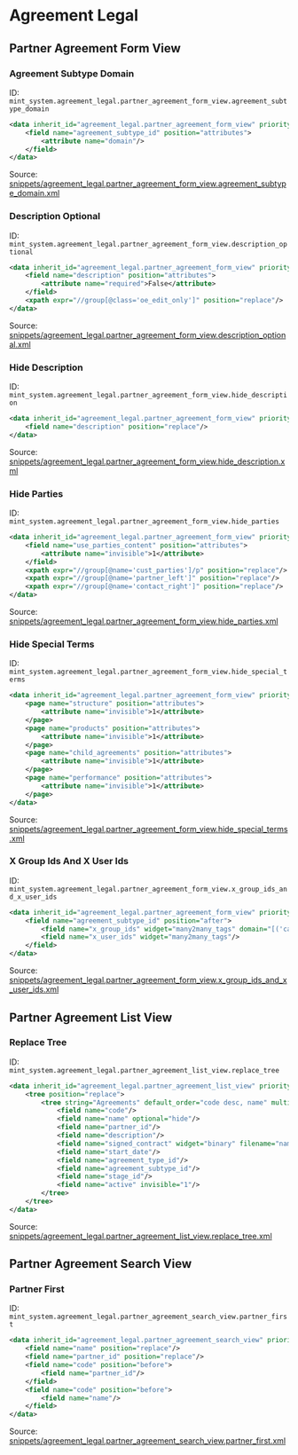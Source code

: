 # Agreement Legal

## Partner Agreement Form View

### Agreement Subtype Domain

ID: `mint_system.agreement_legal.partner_agreement_form_view.agreement_subtype_domain`

```xml
<data inherit_id="agreement_legal.partner_agreement_form_view" priority="50">
    <field name="agreement_subtype_id" position="attributes">
        <attribute name="domain"/>
    </field>
</data>

```
Source: [snippets/agreement_legal.partner_agreement_form_view.agreement_subtype_domain.xml](https://github.com/Mint-System/Odoo-Build/tree/main/snippets/agreement_legal.partner_agreement_form_view.agreement_subtype_domain.xml)

### Description Optional

ID: `mint_system.agreement_legal.partner_agreement_form_view.description_optional`

```xml
<data inherit_id="agreement_legal.partner_agreement_form_view" priority="50">
    <field name="description" position="attributes">
        <attribute name="required">False</attribute>
    </field>
    <xpath expr="//group[@class='oe_edit_only']" position="replace"/>
</data>

```
Source: [snippets/agreement_legal.partner_agreement_form_view.description_optional.xml](https://github.com/Mint-System/Odoo-Build/tree/main/snippets/agreement_legal.partner_agreement_form_view.description_optional.xml)

### Hide Description

ID: `mint_system.agreement_legal.partner_agreement_form_view.hide_description`

```xml
<data inherit_id="agreement_legal.partner_agreement_form_view" priority="50">
    <field name="description" position="replace"/>
</data>

```
Source: [snippets/agreement_legal.partner_agreement_form_view.hide_description.xml](https://github.com/Mint-System/Odoo-Build/tree/main/snippets/agreement_legal.partner_agreement_form_view.hide_description.xml)

### Hide Parties

ID: `mint_system.agreement_legal.partner_agreement_form_view.hide_parties`

```xml
<data inherit_id="agreement_legal.partner_agreement_form_view" priority="50">
    <field name="use_parties_content" position="attributes">
        <attribute name="invisible">1</attribute>
    </field>
    <xpath expr="//group[@name='cust_parties']/p" position="replace"/>
    <xpath expr="//group[@name='partner_left']" position="replace"/>
    <xpath expr="//group[@name='contact_right']" position="replace"/>
</data>

```
Source: [snippets/agreement_legal.partner_agreement_form_view.hide_parties.xml](https://github.com/Mint-System/Odoo-Build/tree/main/snippets/agreement_legal.partner_agreement_form_view.hide_parties.xml)

### Hide Special Terms

ID: `mint_system.agreement_legal.partner_agreement_form_view.hide_special_terms`

```xml
<data inherit_id="agreement_legal.partner_agreement_form_view" priority="50">
    <page name="structure" position="attributes">
        <attribute name="invisible">1</attribute>
    </page>
    <page name="products" position="attributes">
        <attribute name="invisible">1</attribute>
    </page>
    <page name="child_agreements" position="attributes">
        <attribute name="invisible">1</attribute>
    </page>
    <page name="performance" position="attributes">
        <attribute name="invisible">1</attribute>
    </page>
</data>

```
Source: [snippets/agreement_legal.partner_agreement_form_view.hide_special_terms.xml](https://github.com/Mint-System/Odoo-Build/tree/main/snippets/agreement_legal.partner_agreement_form_view.hide_special_terms.xml)

### X Group Ids And X User Ids

ID: `mint_system.agreement_legal.partner_agreement_form_view.x_group_ids_and_x_user_ids`

```xml
<data inherit_id="agreement_legal.partner_agreement_form_view" priority="50">
    <field name="agreement_subtype_id" position="after">
        <field name="x_group_ids" widget="many2many_tags" domain="[('category_id.name','=','Agreement')]"/>
        <field name="x_user_ids" widget="many2many_tags"/>
    </field>
</data>

```
Source: [snippets/agreement_legal.partner_agreement_form_view.x_group_ids_and_x_user_ids.xml](https://github.com/Mint-System/Odoo-Build/tree/main/snippets/agreement_legal.partner_agreement_form_view.x_group_ids_and_x_user_ids.xml)

## Partner Agreement List View

### Replace Tree

ID: `mint_system.agreement_legal.partner_agreement_list_view.replace_tree`

```xml
<data inherit_id="agreement_legal.partner_agreement_list_view" priority="50">
    <tree position="replace">
        <tree string="Agreements" default_order="code desc, name" multi_edit="1">
            <field name="code"/>
            <field name="name" optional="hide"/>
            <field name="partner_id"/>
            <field name="description"/>
            <field name="signed_contract" widget="binary" filename="name" optional="show"/>
            <field name="start_date"/>
            <field name="agreement_type_id"/>
            <field name="agreement_subtype_id"/>
            <field name="stage_id"/>
            <field name="active" invisible="1"/>
        </tree>
    </tree>
</data>

```
Source: [snippets/agreement_legal.partner_agreement_list_view.replace_tree.xml](https://github.com/Mint-System/Odoo-Build/tree/main/snippets/agreement_legal.partner_agreement_list_view.replace_tree.xml)

## Partner Agreement Search View

### Partner First

ID: `mint_system.agreement_legal.partner_agreement_search_view.partner_first`

```xml
<data inherit_id="agreement_legal.partner_agreement_search_view" priority="50">
    <field name="name" position="replace"/>
    <field name="partner_id" position="replace"/>
    <field name="code" position="before">
        <field name="partner_id"/>
    </field>
    <field name="code" position="before">
        <field name="name"/>
    </field>
</data>

```
Source: [snippets/agreement_legal.partner_agreement_search_view.partner_first.xml](https://github.com/Mint-System/Odoo-Build/tree/main/snippets/agreement_legal.partner_agreement_search_view.partner_first.xml)

